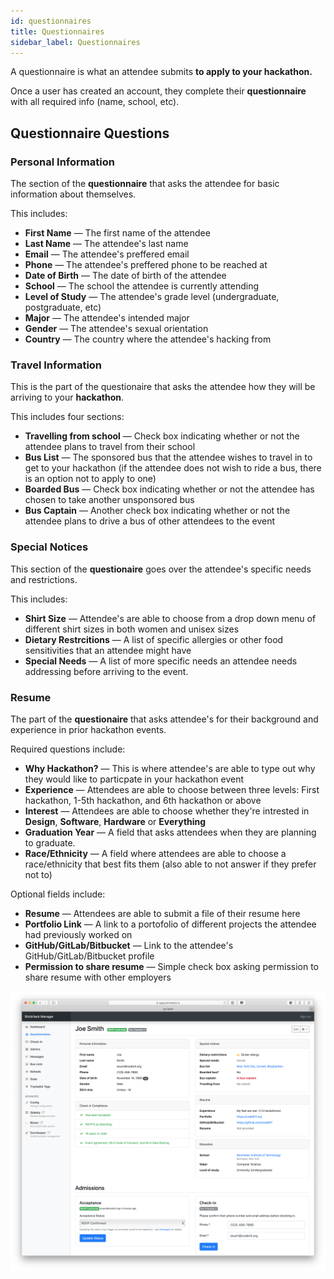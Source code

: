 ```yaml
---
id: questionnaires
title: Questionnaires
sidebar_label: Questionnaires
---
```


A questionnaire is what an attendee submits **to apply to your hackathon.**

Once a user has created an account, they complete their **questionnaire** with all required info (name, school, etc).

## Questionnaire Questions

### Personal Information

The section of the **questionnaire** that asks the attendee for basic information about themselves.

This includes:

* **First Name** &mdash; The first name of the attendee
* **Last Name** &mdash; The attendee's last name
* **Email** &mdash; The attendee's preffered email
* **Phone** &mdash; The attendee's preffered phone to be reached at
* **Date of Birth** &mdash; The date of birth of the attendee
* **School** &mdash; The school the attendee is currently attending
* **Level of Study** &mdash; The attendee's grade level (undergraduate, postgraduate, etc)
* **Major** &mdash; The attendee's intended major
* **Gender** &mdash; The attendee's sexual orientation
* **Country** &mdash; The country where the attendee's hacking from


### Travel Information

This is the part of the questionaire that asks the attendee how they will be arriving to your **hackathon**.

This includes four sections:

* **Travelling from school** &mdash; Check box indicating whether or not the attendee plans to travel from their school
* **Bus List** &mdash; The sponsored bus that the attendee wishes to travel in to get to your hackathon (if the attendee does not wish to ride a bus, there is an option not to apply to one)
* **Boarded Bus** &mdash; Check box indicating whether or not the attendee has chosen to take another unsponsored bus
* **Bus Captain** &mdash; Another check box indicating whether or not the attendee plans to drive a bus of other attendees to the event


### Special Notices

This section of the **questionaire** goes over the attendee's specific needs and restrictions.

This includes:

* **Shirt Size** &mdash; Attendee's are able to choose from a drop down menu of different shirt sizes in both women and unisex sizes
* **Dietary Restrcitions** &mdash; A list of specific allergies or other food sensitivities that an attendee might have
* **Special Needs** &mdash; A list of more specific needs an attendee needs addressing before arriving to the event.

### Resume

The part of the **questionaire** that asks attendee's for their background and experience in prior hackathon events.

Required questions include:

* **Why Hackathon?** &mdash; This is where attendee's are able to type out why they would like to particpate in your hackathon event
* **Experience** &mdash; Attendees are able to choose between three levels: First hackathon, 1-5th hackathon, and 6th hackathon or above
* **Interest** &mdash; Attendees are able to choose whether they're intrested in **Design**, **Software**, **Hardware** or **Everything**
* **Graduation Year** &mdash; A field that asks attendees when they are planning to graduate.
* **Race/Ethnicity** &mdash; A field where attendees are able to choose a race/ethnicity that best fits them (also able to not answer if they prefer not to)

Optional fields include:

* **Resume** &mdash; Attendees are able to submit a file of their resume here
* **Portfolio Link** &mdash; A link to a portofolio of different projects the attendee had previously worked on
* **GitHub/GitLab/Bitbucket** &mdash; Link to the attendee's GitHub/GitLab/Bitbucket profile
* **Permission to share resume** &mdash; Simple check box asking permission to share resume with other employers







![Screenshot of a questionnaire in the dashboard](assets/questionnaire.png)
